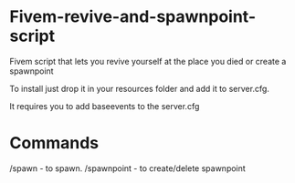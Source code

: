 # Fivem-revive-and-spawnpoint-script
Fivem script that lets you revive yourself at the place you died or create a spawnpoint




To install just drop it in your resources folder and add it to server.cfg.

It requires you to add baseevents to the server.cfg


# Commands

/spawn - to spawn.
/spawnpoint - to create/delete spawnpoint
